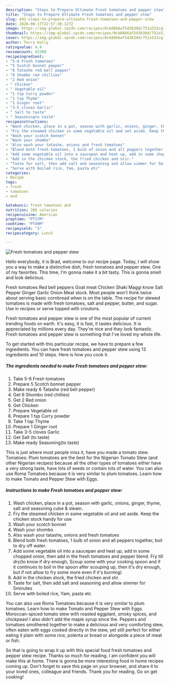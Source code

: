 ```yaml
---
description: "Steps to Prepare Ultimate Fresh tomatoes and pepper stew"
title: "Steps to Prepare Ultimate Fresh tomatoes and pepper stew"
slug: 442-steps-to-prepare-ultimate-fresh-tomatoes-and-pepper-stew
date: 2020-08-17T22:57:38.127Z
image: https://img-global.cpcdn.com/recipes/0cb86b6af543b39d/751x532cq70/fresh-tomatoes-and-pepper-stew-recipe-main-photo.jpg
thumbnail: https://img-global.cpcdn.com/recipes/0cb86b6af543b39d/751x532cq70/fresh-tomatoes-and-pepper-stew-recipe-main-photo.jpg
cover: https://img-global.cpcdn.com/recipes/0cb86b6af543b39d/751x532cq70/fresh-tomatoes-and-pepper-stew-recipe-main-photo.jpg
author: Terry Kelly
ratingvalue: 4.4
reviewcount: 42208
recipeingredient:
- "5-6 Fresh tomatoes"
- "5 Scotch bonnet pepper"
- "6 Tatashe red bell pepper"
- "6 Shombo red chillies"
- "2 Red onion"
- " Chicken"
- " Vegetable oil"
- "1 tsp Curry powder"
- "1 tsp Thyme"
- "1 Ginger root"
- "3-5 cloves Garlic"
- " Salt to taste"
- " Seasoningto taste"
recipeinstructions:
- "Wash chicken, place in a pot, season with garlic, onions, ginger, thyme, salt and seasoning cube &amp; steam."
- "Fry the steamed chicken in some vegetable oil and set aside. Keep the chicken stock handy for use"
- "Wash your scotch bonnet"
- "Wash your shombo"
- "Also wash your tatashe, onions and fresh tomatoes"
- "Blend both fresh tomatoes, 1 bulb of onion and all peppers together, boil to dry off water."
- "Add some vegetable oil into a saucepan and heat up, add in some chopped onion, then add in the fresh tomatoes and pepper blend. Fry till dry(to know if dry enough, Scoup some with your cooking spoon and if it continues to boil in the spoon after scouping up, then it&#39;s dry enough, but if not allow to fry some more even if it&#39;s burning)"
- "Add in the chicken stock, the fried chicken and stir."
- "Taste for salt, then add salt and seasoning and allow simmer for 5minutes"
- "Serve with boiled rice, Yam, pasta etc"
categories:
- Recipe
tags:
- fresh
- tomatoes
- and

katakunci: fresh tomatoes and 
nutrition: 266 calories
recipecuisine: American
preptime: "PT17M"
cooktime: "PT49M"
recipeyield: "3"
recipecategory: Lunch

---
```



![Fresh tomatoes and pepper stew](https://img-global.cpcdn.com/recipes/0cb86b6af543b39d/751x532cq70/fresh-tomatoes-and-pepper-stew-recipe-main-photo.jpg)

Hello everybody, it is Brad, welcome to our recipe page. Today, I will show you a way to make a distinctive dish, fresh tomatoes and pepper stew. One of my favorites. This time, I'm gonna make it a bit tasty. This is gonna smell and look delicious.

Fresh tomatoes Red bell peppers Goat meat Chicken Shaki Maggi know Salt Pepper Ginger Garlic Onion Meat stock. Most people won&#39;t think twice about serving basic cornbread when is on the table. The recipe for stewed tomatoes is made with fresh tomatoes, salt and pepper, butter, and sugar. Use in recipes or serve topped with croutons.

Fresh tomatoes and pepper stew is one of the most popular of current trending foods on earth. It's easy, it is fast, it tastes delicious. It is appreciated by millions every day. They're nice and they look fantastic. Fresh tomatoes and pepper stew is something that I've loved my whole life.


To get started with this particular recipe, we have to prepare a few ingredients. You can have fresh tomatoes and pepper stew using 13 ingredients and 10 steps. Here is how you cook it.

<!--inarticleads1-->

##### The ingredients needed to make Fresh tomatoes and pepper stew:

1. Take 5-6 Fresh tomatoes
1. Prepare 5 Scotch bonnet pepper
1. Make ready 6 Tatashe (red bell pepper)
1. Get 6 Shombo (red chillies)
1. Get 2 Red onion
1. Get  Chicken
1. Prepare  Vegetable oil
1. Prepare 1 tsp Curry powder
1. Take 1 tsp Thyme
1. Prepare 1 Ginger root
1. Take 3-5 cloves Garlic
1. Get  Salt (to taste)
1. Make ready  Seasoning(to taste)


This is just where most people miss it, have you made a tomato stew. Tomatoes: Plum tomatoes are the best for the Nigerian Tomato Stew (and other Nigerian recipes) because all the other types of tomatoes either have a very strong taste, have lots of seeds or contain lots of water. You can also use Roma Tomatoes because it is very similar to plum tomatoes. Learn how to make Tomato and Pepper Stew with Eggs. 

<!--inarticleads2-->

##### Instructions to make Fresh tomatoes and pepper stew:

1. Wash chicken, place in a pot, season with garlic, onions, ginger, thyme, salt and seasoning cube &amp; steam.
1. Fry the steamed chicken in some vegetable oil and set aside. Keep the chicken stock handy for use
1. Wash your scotch bonnet
1. Wash your shombo
1. Also wash your tatashe, onions and fresh tomatoes
1. Blend both fresh tomatoes, 1 bulb of onion and all peppers together, boil to dry off water.
1. Add some vegetable oil into a saucepan and heat up, add in some chopped onion, then add in the fresh tomatoes and pepper blend. Fry till dry(to know if dry enough, Scoup some with your cooking spoon and if it continues to boil in the spoon after scouping up, then it&#39;s dry enough, but if not allow to fry some more even if it&#39;s burning)
1. Add in the chicken stock, the fried chicken and stir.
1. Taste for salt, then add salt and seasoning and allow simmer for 5minutes
1. Serve with boiled rice, Yam, pasta etc


You can also use Roma Tomatoes because it is very similar to plum tomatoes. Learn how to make Tomato and Pepper Stew with Eggs. Moroccan-spiced tomato stew with roasted eggplant, smoky spices, and chickpeas! I also didn&#39;t add the maple syrup since the. Peppers and tomatoes smothered together to make a delicious and very comforting stew, often eaten with eggs cooked directly in the stew, yet still perfect for either eating it plain with some rice, polenta or bread or alongside a piece of meat or fish. 

So that is going to wrap it up with this special food fresh tomatoes and pepper stew recipe. Thanks so much for reading. I am confident you will make this at home. There is gonna be more interesting food in home recipes coming up. Don't forget to save this page on your browser, and share it to your loved ones, colleague and friends. Thank you for reading. Go on get cooking!
